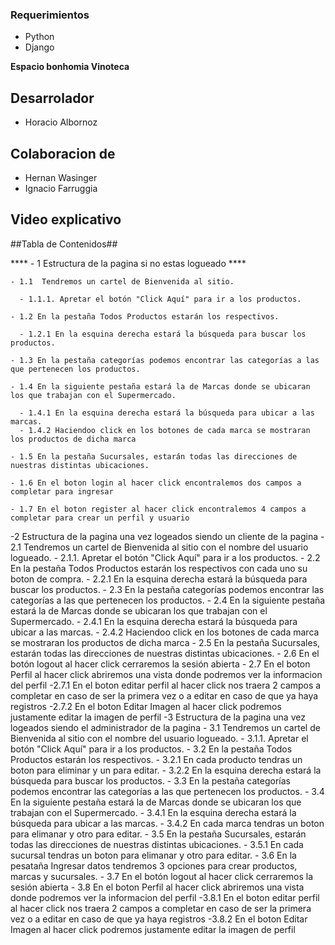 ### Requerimientos

- Python
- Django

****Espacio bonhomia Vinoteca****

## Desarrolador ##
 - Horacio Albornoz
## Colaboracion de ##
 - Hernan Wasinger
 - Ignacio Farruggia


## Video explicativo ##



##Tabla de Contenidos##

****  - 1 Estructura de la pagina si no estas logueado ****
  
    - 1.1  Tendremos un cartel de Bienvenida al sitio.
    
      - 1.1.1. Apretar el botón "Click Aquí" para ir a los productos.
      
    - 1.2 En la pestaña Todos Productos estarán los respectivos.
    
      - 1.2.1 En la esquina derecha estará la búsqueda para buscar los productos.
      
    - 1.3 En la pestaña categorías podemos encontrar las categorías a las que pertenecen los productos.
    
    - 1.4 En la siguiente pestaña estará la de Marcas donde se ubicaran los que trabajan con el Supermercado.
    
      - 1.4.1 En la esquina derecha estará la búsqueda para ubicar a las marcas.
      - 1.4.2 Haciendoo click en los botones de cada marca se mostraran los productos de dicha marca
      
    - 1.5 En la pestaña Sucursales, estarán todas las direcciones de nuestras distintas ubicaciones.
    
    - 1.6 En el boton login al hacer click encontralemos dos campos a completar para ingresar
    
    - 1.7 En el boton register al hacer click encontralemos 4 campos a completar para crear un perfil y usuario
    
  -2 Estructura de la pagina una vez logeados siendo un cliente de la pagina
    - 2.1 Tendremos un cartel de Bienvenida al sitio con el nombre del usuario logueado.
      - 2.1.1. Apretar el botón "Click Aquí" para ir a los productos.
    - 2.2 En la pestaña Todos Productos estarán los respectivos con cada uno su boton de compra.
      - 2.2.1 En la esquina derecha estará la búsqueda para buscar los productos.
    - 2.3 En la pestaña categorías podemos encontrar las categorías a las que pertenecen los productos.
    - 2.4 En la siguiente pestaña estará la de Marcas donde se ubicaran los que trabajan con el Supermercado.
      - 2.4.1 En la esquina derecha estará la búsqueda para ubicar a las marcas.
      - 2.4.2 Haciendoo click en los botones de cada marca se mostraran los productos de dicha marca
    - 2.5 En la pestaña Sucursales, estarán todas las direcciones de nuestras distintas ubicaciones.
    - 2.6 En el botón logout al hacer click cerraremos la sesión abierta
    - 2.7 En el boton Perfil al hacer click abriremos una vista donde podremos ver la informacion del perfil
      -2.7.1 En el boton editar perfil al hacer click nos traera 2 campos a completar en caso de ser la primera vez o a editar en caso de que ya haya registros
      -2.7.2 En el boton Editar Imagen al hacer click podremos justamente editar la imagen de perfil
  -3 Estructura de la pagina una vez logeados siendo el administrador de la pagina
    - 3.1 Tendremos un cartel de Bienvenida al sitio con el nombre del usuario logueado.
      - 3.1.1. Apretar el botón "Click Aquí" para ir a los productos.
    - 3.2 En la pestaña Todos Productos estarán los respectivos.
      - 3.2.1 En cada producto tendras un boton para eliminar y un para editar.
      - 3.2.2 En la esquina derecha estará la búsqueda para buscar los productos.
    - 3.3 En la pestaña categorías podemos encontrar las categorías a las que pertenecen los productos.
    - 3.4 En la siguiente pestaña estará la de Marcas donde se ubicaran los que trabajan con el Supermercado.
      - 3.4.1 En la esquina derecha estará la búsqueda para ubicar a las marcas.
      - 3.4.2 En cada marca tendras un boton para elimanar y otro para editar.
    - 3.5 En la pestaña Sucursales, estarán todas las direcciones de nuestras distintas ubicaciones.
        - 3.5.1 En cada sucursal tendras un boton para elimanar y otro para editar.
    - 3.6 En la pesataña Ingresar datos tendremos 3 opciones para crear productos, marcas y sucursales.
    - 3.7 En el botón logout al hacer click cerraremos la sesión abierta
    - 3.8 En el boton Perfil al hacer click abriremos una vista donde podremos ver la informacion del perfil
      -3.8.1 En el boton editar perfil al hacer click nos traera 2 campos a completar en caso de ser la primera vez o a editar en caso de que ya haya registros
      -3.8.2 En el boton Editar Imagen al hacer click podremos justamente editar la imagen de perfil
